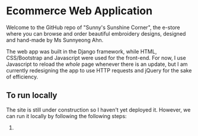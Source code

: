 # Ecommerce Web Application

Welcome to the GitHub repo of "Sunny's Sunshine Corner", the e-store where you can browse and order beautiful embroidery designs, designed and hand-made by Ms Sunnyeong Ahn.

The web app was built in the Django framework, while HTML, CSS/Bootstrap and Javascript were used for the front-end. For now, I use Javascript to reload the *whole* page whenever there is an update, but I am currently redesigning the app to use HTTP requests and jQuery for the sake of efficiency.

## To run locally
The site is still under construction so I haven't yet deployed it. However, we can run it locally by following the following steps:

1. 
